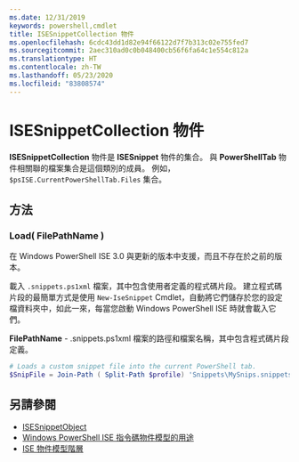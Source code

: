 ```yaml
---
ms.date: 12/31/2019
keywords: powershell,cmdlet
title: ISESnippetCollection 物件
ms.openlocfilehash: 6cdc43dd1d82e94f66122d7f7b313c02e755fed7
ms.sourcegitcommit: 2aec310ad0c0b048400cb56f6fa64c1e554c812a
ms.translationtype: HT
ms.contentlocale: zh-TW
ms.lasthandoff: 05/23/2020
ms.locfileid: "83808574"
---
```

# <a name="the-isesnippetcollection-object"></a>ISESnippetCollection 物件

**ISESnippetCollection** 物件是 **ISESnippet** 物件的集合。 與 **PowerShellTab** 物件相關聯的檔案集合是這個類別的成員。 例如，`$psISE.CurrentPowerShellTab.Files` 集合。

## <a name="methods"></a>方法

### <a name="load-filepathname-"></a>Load\( FilePathName \)

在 Windows PowerShell ISE 3.0 與更新的版本中支援，而且不存在於之前的版本。

載入 `.snippets.ps1xml` 檔案，其中包含使用者定義的程式碼片段。 建立程式碼片段的最簡單方式是使用 `New-IseSnippet` Cmdlet，自動將它們儲存於您的設定檔資料夾中，如此一來，每當您啟動 Windows PowerShell ISE 時就會載入它們。

**FilePathName** - .snippets.ps1xml 檔案的路徑和檔案名稱，其中包含程式碼片段定義。

```powershell
# Loads a custom snippet file into the current PowerShell tab.
$SnipFile = Join-Path ( Split-Path $profile) 'Snippets\MySnips.snippets.ps1xml' $psISE.CurrentPowerShellTab.Snippets.Add($SnipPath)
```

## <a name="see-also"></a>另請參閱

- [ISESnippetObject](The-ISESnippetObject.md)
- [Windows PowerShell ISE 指令碼物件模型的用途](Purpose-of-the-Windows-PowerShell-ISE-Scripting-Object-Model.md)
- [ISE 物件模型階層](The-ISE-Object-Model-Hierarchy.md)
